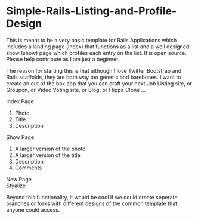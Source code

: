 Simple-Rails-Listing-and-Profile-Design
=======================================

This is meant to be a very basic template for Rails Applications which includes a landing page (index) that functions as a list and a well designed show (show) page which profiles each entry on the list. It is open source. Please help contribute as I am just a beginner.  

The reason for starting this is that although I love Twitter Bootstrap and Rails scaffolds, they are both way too generic and barebones. I want to create an out of the box app that you can craft your next Job Listing site, or Groupon, or Video Voting site, or Blog, or Flippa Clone ...

Index Page<br>
1. Photo <br>
2. Title <br>
3. Description

Show Page<br>
1. A larger version of the photo<br>
2. A larger version of the title <br>
3. Description <br>
4. Comments

New Page<br>
Styalize

Beyond this functionality, it would be cool if we could create seperate branches or forks with different designs of the common template that anyone could access.
